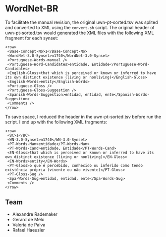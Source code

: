 
# WordNet-BR

To facilitate the manual revision, the original uwn-pt-sorted.tsv was
splited and converted to XML using the `convert.sh` script. The
original header of uwn-pt-sorted.tsv would generated the XML files
with the following XML fragment for each synset:

    <row>
     <Base-Concept-No>1</Base-Concept-No>
     <WordNet-3.0-Synset>n1740</WordNet-3.0-Synset>
     <Portuguese-Words-manual />
     <Portuguese-Word-Candidates>entidade, Entidade</Portuguese-Word-Candidates>
     <English-Gloss>that which is perceived or known or inferred to have its own distinct existence (living or nonliving)</English-Gloss>
     <English-Words>entity</English-Words>
     <Portuguese-Gloss />
     <Portuguese-Gloss-Suggestion />
     <Spanish-Words-Suggestion>entidad, entidad, ente</Spanish-Words-Suggestion>
     <Comments />
    </row>

To save space, I reduced the header in the uwn-pt-sorted.tsv before
run the script. I end up with the following XML fragments:

    <row>
     <BC>1</BC>
     <WN-3.0-Synset>n1740</WN-3.0-Synset>
     <PT-Words-Man>entidade</PT-Words-Man>
     <PT-Words-Cand>entidade, Entidade</PT-Words-Cand>
     <EN-Gloss>that which is perceived or known or inferred to have its own distinct existence (living or nonliving)</EN-Gloss>
     <EN-Words>entity</EN-Words>
     <PT-Gloss>o que é percebido, conhecido ou inferido como tendo existência própria (vivente ou não vivente)</PT-Gloss>
     <PT-Gloss-Sug />
     <Spa-Words-Sug>entidad, entidad, ente</Spa-Words-Sug>
     <Comments />
    </row>

## Team

- Alexandre Rademaker
- Gerard de Melo
- Valeria de Paiva
- Rafael Haeusler

